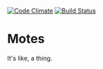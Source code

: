 [![Code Climate](https://codeclimate.com/github/cilliemalan/motes.png)](https://codeclimate.com/github/cilliemalan/motes)
[![Build Status](https://travis-ci.org/cilliemalan/motes.png)](https://travis-ci.org/cilliemalan/motes)

# Motes
It's like, a thing.
